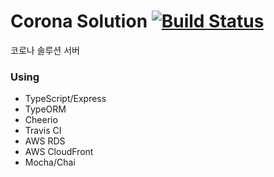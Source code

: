 # Corona Solution [![Build Status](https://travis-ci.com/HoseungJang/coronavirus.svg?branch=master)](https://travis-ci.com/HoseungJang/coronavirus)

코로나 솔루션 서버

### Using

- TypeScript/Express
- TypeORM
- Cheerio
- Travis CI
- AWS RDS
- AWS CloudFront
- Mocha/Chai